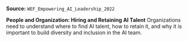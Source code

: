 **Source:** `WEF_Empowering_AI_Leadership_2022`

**People and Organization: Hiring and Retaining AI Talent**
Organizations need to understand where to find AI talent, how to retain it, and why it is important to build diversity and inclusion in the AI team.
